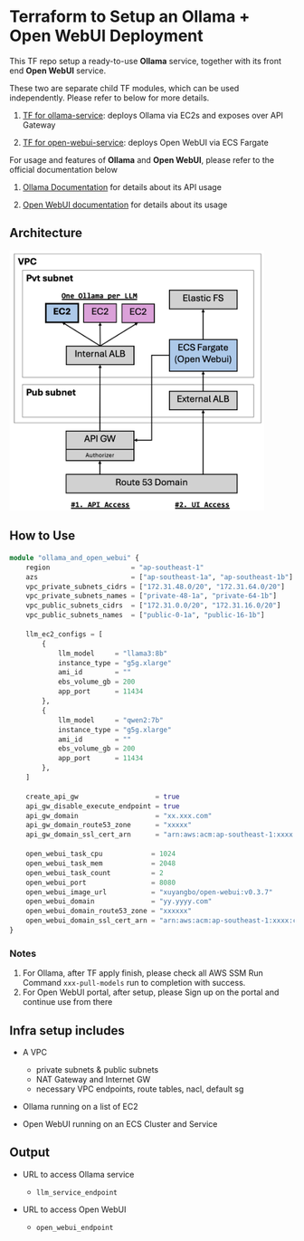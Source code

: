 # Terraform to Setup an Ollama + Open WebUI Deployment

This TF repo setup a ready-to-use **Ollama** service, together with its front end **Open WebUI** service.

These two are separate child TF modules, which can be used independently. Please refer to below for more details.

1. [TF for ollama-service](./modules/ollama-service-multi-servers/README.md): deploys Ollama via EC2s and exposes over API Gateway

2. [TF for open-webui-service](./modules/open-webui-service/README.md): deploys Open WebUI via ECS Fargate

For usage and features of **Ollama** and **Open WebUI**, please refer to the official documentation below

1. [Ollama Documentation](https://github.com/ollama/ollama/blob/main/docs/api.md) for details about its API usage

2. [Open WebUI documentation](https://github.com/open-webui/open-webui/blob/main/README.md) for details about its usage

## Architecture

<img src="./architecture.png" alt="architecture" width="450"/>

## How to Use

```terraform
module "ollama_and_open_webui" {
    region                    = "ap-southeast-1"
    azs                       = ["ap-southeast-1a", "ap-southeast-1b"]
    vpc_private_subnets_cidrs = ["172.31.48.0/20", "172.31.64.0/20"]
    vpc_private_subnets_names = ["private-48-1a", "private-64-1b"]
    vpc_public_subnets_cidrs  = ["172.31.0.0/20", "172.31.16.0/20"]
    vpc_public_subnets_names  = ["public-0-1a", "public-16-1b"]

    llm_ec2_configs = [
        {
            llm_model     = "llama3:8b"
            instance_type = "g5g.xlarge"
            ami_id        = ""
            ebs_volume_gb = 200
            app_port      = 11434
        },
        {
            llm_model     = "qwen2:7b"
            instance_type = "g5g.xlarge"
            ami_id        = ""
            ebs_volume_gb = 200
            app_port      = 11434
        },
    ]

    create_api_gw                   = true
    api_gw_disable_execute_endpoint = true
    api_gw_domain                   = "xx.xxx.com"
    api_gw_domain_route53_zone      = "xxxxx"
    api_gw_domain_ssl_cert_arn      = "arn:aws:acm:ap-southeast-1:xxxx:certificate/xxxxx"

    open_webui_task_cpu            = 1024
    open_webui_task_mem            = 2048
    open_webui_task_count          = 2
    open_webui_port                = 8080
    open_webui_image_url           = "xuyangbo/open-webui:v0.3.7"
    open_webui_domain              = "yy.yyyy.com"
    open_webui_domain_route53_zone = "xxxxxx"
    open_webui_domain_ssl_cert_arn = "arn:aws:acm:ap-southeast-1:xxxx:certificate/xxxxx"
}
```

### Notes

1. For Ollama, after TF apply finish, please check all AWS SSM Run Command `xxx-pull-models` run to completion with success.
2. For Open WebUI portal, after setup, please Sign up on the portal and continue use from there

## Infra setup includes

- A VPC

  - private subnets & public subnets
  - NAT Gateway and Internet GW
  - necessary VPC endpoints, route tables, nacl, default sg

- Ollama running on a list of EC2

- Open WebUI running on an ECS Cluster and Service

## Output

- URL to access Ollama service

  - `llm_service_endpoint`

- URL to access Open WebUI

  - `open_webui_endpoint`
